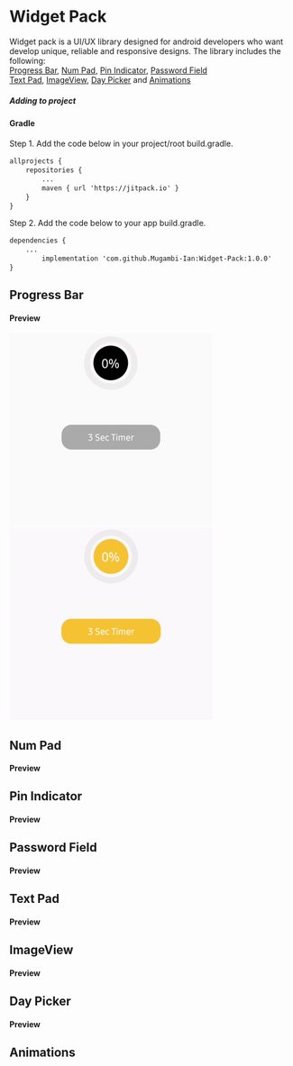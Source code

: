 # Widget Pack
Widget pack is a UI/UX library designed for android developers who want develop unique, reliable and responsive designs. The library includes the following:  
[Progress Bar](https://github.com/Mugambi-Ian/Widget-Pack/blob/master/README.md#progress-bar), [Num Pad](https://github.com/Mugambi-Ian/Widget-Pack/blob/master/README.md#num-pad), [Pin Indicator](https://github.com/Mugambi-Ian/Widget-Pack/blob/master/README.md#pin-indicator), [Password Field](https://github.com/Mugambi-Ian/Widget-Pack/blob/master/README.md#password-field)  
[Text Pad](https://github.com/Mugambi-Ian/Widget-Pack/blob/master/README.md#text-pad), [ImageView](https://github.com/Mugambi-Ian/Widget-Pack/blob/master/README.md#imageview), [Day Picker](https://github.com/Mugambi-Ian/Widget-Pack/blob/master/README.md#preview-5) and [Animations](https://github.com/Mugambi-Ian/Widget-Pack/blob/master/README.md#animations)  
##### Adding to project 
#### Gradle
Step 1. Add the code below in your project/root build.gradle.  

	allprojects {
		repositories {
			...
			maven { url 'https://jitpack.io' }
		}
	}  
  
Step 2. Add the code below to your app build.gradle.

	dependencies {
		...
	        implementation 'com.github.Mugambi-Ian:Widget-Pack:1.0.0'
	}  
	
## Progress Bar
#### Preview
![](https://github.com/Mugambi-Ian/Widget-Pack/raw/master/Widgets/Preview/pb_black.gif)	![](https://github.com/Mugambi-Ian/Widget-Pack/raw/master/Widgets/Preview/pb_yellow.gif)
## Num Pad
#### Preview
## Pin Indicator
#### Preview
## Password Field
#### Preview
## Text Pad
#### Preview
## ImageView
#### Preview 
## Day Picker
#### Preview
## Animations
